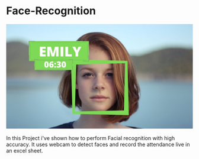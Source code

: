 # Face-Recognition
[![Watch In Action](https://github.com/harshitpandey0000/Face-Recognition/blob/main/tumbnail.jpg)](https://github.com/harshitpandey0000/Face-Recognition/)

In this Project i've shown how to perform Facial recognition with high accuracy. It uses webcam to detect faces and record the attendance live in an excel sheet. 
